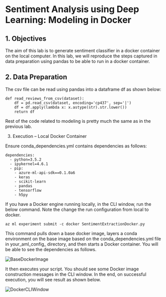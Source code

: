 # Sentiment Analysis using Deep Learning: Modeling in Docker

## 1. Objectives

The aim of this lab is to generate sentiment classifier in a docker container on the local computer. In this lab, we will reproduce the steps captured in data preparation using pandas to be able to run in a docker container.

## 2. Data Preparation

The csv file can be read using pandas into a dataframe df as shown below:

```
def read_reviews_from_csv(dataset):
    df = pd.read_csv(dataset, encoding='cp437', sep='|')
    df = df.apply(lambda x: x.astype(str).str.lower())
    return df
```

Rest of the code related to modeling is pretty much the same as in the previous lab.

3. Execution – Local Docker Container

Ensure conda_dependencies.yml contains dependencies as follows:

```
dependencies:
  - python=3.5.2
  - ipykernel=4.6.1
  - pip: 
    - azure-ml-api-sdk==0.1.0a6   
    - keras    
    - scikit-learn
    - pandas
    - tensorflow
    - h5py
```
    
If you have a Docker engine running locally, in the CLI window, run the below command. Note the change the run configuration from local to docker.

```
az ml experiment submit -c docker SentimentExtractionDocker.py
```

This command pulls down a base docker image, layers a conda environment on the base image based on the conda_dependencies.yml file in your_aml_config_ directory, and then starts a Docker container. You will be able to see the dependencies as follows.

![BaseDockerImage](https://github.com/Azure/Vienna-Learning-Path/blob/master/Data%20Scientist/SentimentAnalysisDL/Labs/Images/BaseDockerImage.png)

It then executes your script. You should see some Docker image construction messages in the CLI window. In the end, on successful execution, you will see result as shown below.

![DockerCLIWindow](https://github.com/Azure/Vienna-Learning-Path/blob/master/Data%20Scientist/SentimentAnalysisDL/Labs/Images/DockerCLIWindow.png)
